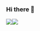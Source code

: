 ### Hi there 👋

<img src="https://github-readme-stats.vercel.app/api?username=garyzhang2002&show_icons=true&include_all_commits=true&theme=buefy&hide_border=true"/><img src="https://github-readme-stats.vercel.app/api/top-langs/?username=garyzhang2002&theme=buefy&hide_border=true"/>

<!--
**garyzhang2002/garyzhang2002** is a ✨ _special_ ✨ repository because its `README.md` (this file) appears on your GitHub profile.

Here are some ideas to get you started:

- 🔭 I’m currently working on ...
- 🌱 I’m currently learning ...
- 👯 I’m looking to collaborate on ...
- 🤔 I’m looking for help with ...
- 💬 Ask me about ...
- 📫 How to reach me: ...
- 😄 Pronouns: ...
- ⚡ Fun fact: ...
-->
